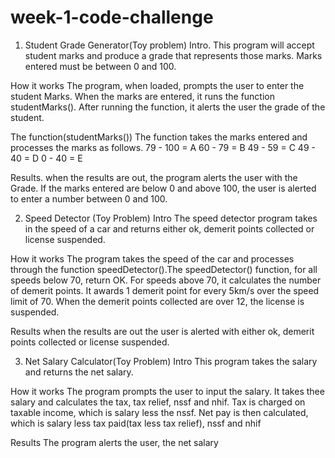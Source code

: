 # week-1-code-challenge
1. Student Grade Generator(Toy problem)
Intro.
This program will accept student marks and produce a grade that represents those marks. Marks entered must be
between 0 and 100.

How it works
The program, when loaded, prompts the user to enter the student Marks. When the marks are entered, it runs the function studentMarks(). After running the function, it alerts the user the grade of the student.

The function(studentMarks())
The function takes the marks entered and processes the marks as follows.
79 - 100 = A
60 -  79 = B
49 -  59 = C
49 -  40 = D
0  -  40 = E

Results.
when the results are out, the program alerts the user with the Grade.
If the marks entered are below 0 and above 100, the user is alerted to enter a number between 0 and 100.

2. Speed Detector (Toy Problem)
Intro
The speed detector program takes in the speed of a car and returns either ok, demerit points collected or license suspended.

How it works
The program takes the speed of the car and processes through the function speedDetector().The speedDetector() function, for all speeds below 70, return OK. For speeds above 70, it calculates the number of demerit points. It awards 1 demerit point for every 5km/s over the speed limit of 70. When the demerit points collected are over 12, the license is suspended. 

Results 
when the results are out the user is alerted with either ok, demerit points collected or license suspended.

3. Net Salary Calculator(Toy Problem)
Intro
This program takes the salary and returns the net salary.
 
How it works
The program prompts the user to input the salary. It takes thee salary and calculates the tax, tax relief, nssf and nhif.
Tax is charged on taxable income, which is salary less the nssf. 
Net pay is then calculated, which is salary less tax paid(tax less tax relief), nssf and nhif 

Results
The program alerts the user, the net salary

